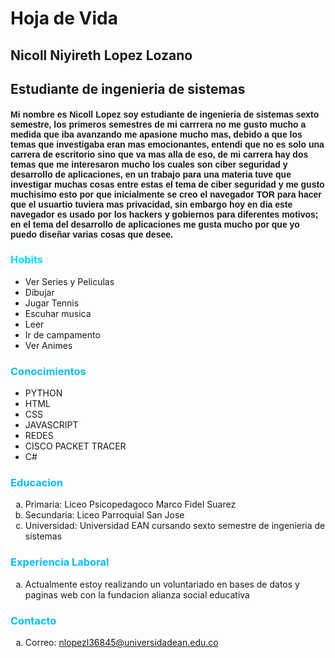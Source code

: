 <!DOCTYPE html>
<html lang="en">
<head>
<link href="styles/style.css" rel="stylesheet" type="text/css">
<title>Hoja de vida</title>
<h1>Hoja de Vida </h1>
</head>
<body>
    <h2>Nicoll Niyireth Lopez Lozano</h2>
    <h2>Estudiante de ingenieria de sistemas</h2>

<h4 style="font-family:Verdana, Geneva, Tahoma, sans-serif;">Mi nombre es Nicoll Lopez soy estudiante de ingenieria de sistemas sexto semestre, los primeros semestres de mi carrrera no me gusto mucho a medida que iba avanzando me apasione mucho mas, debido a que los temas que investigaba eran mas emocionantes,
    entendi que no es solo una carrera de escritorio sino que va mas alla de eso, de mi carrera hay dos temas que me interesaron mucho los cuales son ciber seguridad y desarrollo de aplicaciones, en un trabajo para una materia tuve que investigar muchas cosas 
    entre estas el tema de ciber seguridad y me gusto muchisimo esto por que inicialmente se creo el navegador TOR para hacer que el usuartio tuviera mas privacidad, sin embargo hoy en dia este navegador es usado por los hackers y gobiernos para diferentes motivos; en 
    el tema del desarrollo de aplicaciones me gusta mucho por que yo puedo diseñar varias cosas que desee.
</h4 >
<h3 style="color:rgb(0, 217, 255)">Hobits</h3>
<ul  ><li>Ver Series y Peliculas</li><li>Dibujar</li><li>Jugar Tennis</li><li>Escuhar musica</li><li>Leer</li><li>Ir de campamento</li><li>Ver Animes</li></ul>
<h3 style="color:#05bcf3">Conocimientos</h3>
<ul ><li>PYTHON</li><li>HTML</li><li>CSS</li><li>JAVASCRIPT</li><li>REDES</li><li>CISCO PACKET TRACER</li><li>C#</li></ul>
<h3 style="color:#05bcf3">Educacion </h3>
<ol type="a" ><li>Primaria: Liceo Psicopedagoco Marco Fidel Suarez</li><li>Secundaria: Liceo Parroquial San Jose</li><li>Universidad: Universidad EAN cursando sexto semestre de ingenieria de sistemas</li></ol>
<h3 style="color:#05bcf3">Experiencia Laboral </h3>
<ol type="a" ><li>Actualmente estoy realizando un voluntariado en bases de datos y paginas web con la fundacion alianza social educativa</li></ol>
<h3 style="color:#05bcf3">Contacto</h3><ol type="a" ><li>Correo: <a href="">nlopezl36845@universidadean.edu.co</a></li>

</body >
</html  >
